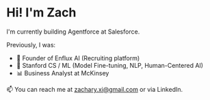 # Hi! I'm Zach

I'm currently building Agentforce at Salesforce.

Previously, I was:
- 🔭 Founder of Enflux AI (Recruiting platform)
- 🌱 Stanford CS / ML (Model Fine-tuning, NLP, Human-Centered AI)
- 📊 Business Analyst at McKinsey

📫 You can reach me at zachary.xi@gmail.com or via LinkedIn.
<!--
## GitHub Stats
![Your GitHub stats](https://github-readme-stats.vercel.app/api?username=zlxi02&show_icons=true)

**zlxi02/zlxi02** is a ✨ _special_ ✨ repository because its `README.md` (this file) appears on your GitHub profile.

Here are some ideas to get you started:

- 🔭 I’m currently working on ...
- 🌱 I’m currently learning ...
- 👯 I’m looking to collaborate on ...
- 🤔 I’m looking for help with ...
- 💬 Ask me about ...
- 📫 How to reach me: ...
- 😄 Pronouns: ...
- ⚡ Fun fact: ...
-->
